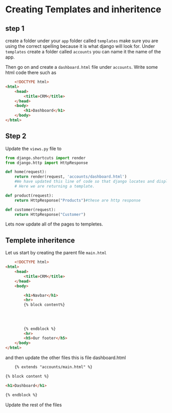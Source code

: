 # Creating Templates and inheritence

## step 1
create a folder under your `app` folder called `templates` make sure you are using the correct spelling because it is what django will look for. 
Under `templates` create a folder called `accounts` you can name it the name of the app.

Then go on and create a `dashboard.html` file under `accounts`.
Write some html code there such as 
```html
    <!DOCTYPE html>
<html>
    <head>
        <title>CRM</title>
    </head>
    <body>
        <h1>Dashboard</h1>
    </body>
</html>
```

## Step 2
Update the `views.py` file to
```python
from django.shortcuts import render
from django.http import HttpResponse

def home(request):
    return render(request, 'accounts/dashboard.html')
    #We have updated this line of code so that django locates and displays the dashboard as the home page.
    # Here we are returning a template.

def product(request):
    return HttpResponse("Products")#these are http response

def customer(request):
    return HttpResponse("Customer")

```

Lets now update all of the pages to templetes.

## Templete inheritence

Let us start by creating the parent file `main.html`

```html
    <!DOCTYPE html>
<html>
    <head>
        <title>CRM</title>
    </head>
    <body>

        <h1>Navbar</h1>
        <hr>
        {% block content%} 
        
        
        
        
        {% endblock %}
        <hr>
        <h5>Our footer</h5>
    </body>
</html>


```

and then update the other files
this is file dashboard.html
```html
    {% extends "accounts/main.html" %}

{% block content %}

<h1>Dashboard</h1>

{% endblock %}

```

Update the rest of the files

